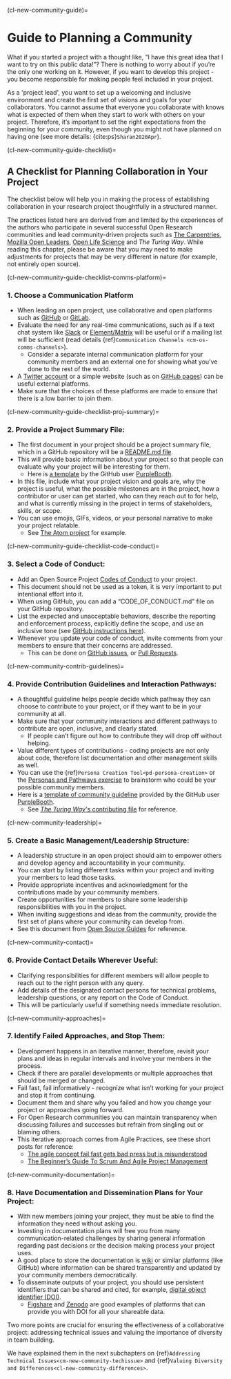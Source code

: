 (cl-new-community-guide)=
# Guide to Planning a Community

What if you started a project with a thought like, “I have this great idea that I want to try on this public data!”? There is nothing to worry about if you’re the only one working on it. However, if you want to develop this project - you become responsible for making people feel included in your project.

As a 'project lead', you want to set up a welcoming and inclusive environment and create the first set of visions and goals for your collaborators. You cannot assume that everyone you collaborate with knows what is expected of them when they start to work with others on your project. Therefore, it’s important to set the right expectations from the beginning for your community, even though you might not have planned on having one (see more details: {cite:ps}`Sharan2020Apr`).

(cl-new-community-guide-checklist)=
## A Checklist for Planning Collaboration in Your Project

The checklist below will help you in making the process of establishing collaboration in your research project thoughtfully in a structured manner.

The practices listed here are derived from and limited by the experiences of the authors who participate in several successful Open Research communities and lead community-driven projects such as [The Carpentries](https://carpentries.org), [Mozilla Open Leaders](https://mozilla.github.io/open-leadership-training-series/), [Open Life Science](https://openlifesci.org/) and _The Turing Way_. While reading this chapter, please be aware that you may need to make adjustments for projects that may be very different in nature (for example, not entirely open source).

(cl-new-community-guide-checklist-comms-platform)=
### 1. Choose a Communication Platform

- When leading an open project, use collaborative and open platforms such as [GitHub](http://github.com/) or [GitLab](https://about.gitlab.com/).
- Evaluate the need for any real-time communications, such as if a text chat system like [Slack](https://slack.com) or [Element/Matrix](https://element.io/get-started) will be useful or if a mailing list will be sufficient (read details {ref}`Communication Channels <cm-os-comms-channels>`).
  - Consider a separate internal communication platform for your community members and an external one for showing what you’ve done to the rest of the world.
- A [Twitter account](https://twitter.com) or a simple website (such as on [GitHub pages](https://pages.github.com/)) can be useful external platforms.
- Make sure that the choices of these platforms are made to ensure that there is a low barrier to join them.

(cl-new-community-guide-checklist-proj-summary)=
### 2. Provide a Project Summary File:

- The first document in your project should be a project summary file, which in a GitHub repository will be a [README.md file](https://help.github.com/en/github/creating-cloning-and-archiving-repositories/about-readmes).
- This will provide basic information about your project so that people can evaluate why your project will be interesting for them.
  - Here is [a template](https://github.com/PurpleBooth/a-good-readme-template) by the GitHub user [PurpleBooth](https://github.com/PurpleBooth).
- In this file, include what your project vision and goals are, why the project is useful, what the possible milestones are in the project, how a contributor or user can get started, who can they reach out to for help, and what is currently missing in the project in terms of stakeholders, skills, or scope.
- You can use emojis, GIFs, videos, or your personal narrative to make your project relatable.
  - See [The Atom project](https://github.com/atom/atom) for example.

(cl-new-community-guide-checklist-code-conduct)=
### 3. Select a Code of Conduct:

- Add an Open Source Project [Codes of Conduct](https://opensourceconduct.com/) to your project.
- This document should not be used as a token, it is very important to put intentional effort into it.
- When using GitHub, you can add a “CODE_OF_CONDUCT.md” file on your GitHub repository.
- List the expected and unacceptable behaviors, describe the reporting and enforcement process, explicitly define the scope, and use an inclusive tone  (see [GitHub instructions here](https://help.github.com/en/github/building-a-strong-community/adding-a-code-of-conduct-to-your-project)).
- Whenever you update your code of conduct, invite comments from your members to ensure that their concerns are addressed.
  - This can be done on [GitHub issues](https://help.github.com/en/github/managing-your-work-on-github/about-issues), or [Pull Requests](https://help.github.com/en/github/collaborating-with-issues-and-pull-requests/about-pull-requests).

(cl-new-community-contrib-guidelines)=
### 4. Provide Contribution Guidelines and Interaction Pathways:

- A thoughtful guideline helps people decide which pathway they can choose to contribute to your project, or if they want to be in your community at all.
- Make sure that your community interactions and different pathways to contribute are open, inclusive, and clearly stated.
  - If people can’t figure out how to contribute they will drop off without helping.
- Value different types of contributions - coding projects are not only about code, therefore list documentation and other management skills as well.
- You can use the {ref}`Persona Creation Tool<pd-persona-creation>` or the [Personas and Pathways exercise](https://mozillascience.github.io/working-open-workshop/personas_pathways/) to brainstorm who could be your possible community members.
- Here is a [template of community guideline](https://gist.github.com/PurpleBooth/b24679402957c63ec426) provided by the GitHub user [PurpleBooth](https://gist.github.com/PurpleBooth).
  - See [_The Turing Way_'s contributing file](https://github.com/alan-turing-institute/the-turing-way/blob/main/CONTRIBUTING.md) for reference.

(cl-new-community-leadership)=
### 5. Create a Basic Management/Leadership Structure:

- A leadership structure in an open project should aim to empower others and develop agency and accountability in your community.
- You can start by listing different tasks within your project and inviting your members to lead those tasks.
- Provide appropriate incentives and acknowledgment for the contributions made by your community members.
- Create opportunities for members to share some leadership responsibilities with you in the project.
- When inviting suggestions and ideas from the community, provide the first set of plans where your community can develop from.
- See this document from [Open Source Guides](https://opensource.guide/leadership-and-governance/) for reference.

(cl-new-community-contact)=
### 6. Provide Contact Details Wherever Useful:

- Clarifying responsibilities for different members will allow people to reach out to the right person with any query.
- Add details of the designated contact persons for technical problems, leadership questions, or any report on the Code of Conduct.
- This will be particularly useful if something needs immediate resolution.

(cl-new-community-approaches)=
### 7. Identify Failed Approaches, and Stop Them:

- Development happens in an iterative manner, therefore, revisit your plans and ideas in regular intervals and involve your members in the process.
- Check if there are parallel developments or multiple approaches that should be merged or changed.
- Fail fast, fail informatively - recognize what isn’t working for your project and stop it from continuing.
- Document them and share why you failed and how you change your project or approaches going forward.
- For Open Research communities you can maintain transparency when discussing failures and successes but refrain from singling out or blaming others.
- This iterative approach comes from Agile Practices, see these short posts for reference:
  - [The agile concept fail fast gets bad press but is misunderstood](https://www.information-age.com/agile-concept-fail-fast-gets-bad-press-misunderstood-123460434/)
  - [The Beginner’s Guide To Scrum And Agile Project Management](https://blog.trello.com/beginners-guide-scrum-and-agile-project-management)

(cl-new-community-documentation)=
### 8. Have Documentation and Dissemination Plans for Your Project:

- With new members joining your project, they must be able to find the information they need without asking you.
- Investing in documentation plans will free you from many communication-related challenges by sharing general information regarding past decisions or the decision making process your project uses.
- A good place to store the documentation is [wiki](https://en.wikipedia.org/wiki/Wiki) or similar platforms (like GitHub) where information can be shared transparently and updated by your community members democratically.
- To disseminate outputs of your project, you should use persistent identifiers that can be shared and cited, for example, [digital object identifier (DOI)](https://www.doi.org/).
  - [Figshare](https://figshare.com/) and [Zenodo](http://zenodo.org) are good examples of platforms that can provide you with DOI for all your shareable data.

Two more points are crucial for ensuring the effectiveness of a collaborative project: addressing technical issues and valuing the importance of diversity in team building.

We have explained them in the next subchapters on {ref}`Addressing Technical Issues<cm-new-community-techissue>` and {ref}`Valuing Diversity and Differences<cl-new-community-differences>`.
